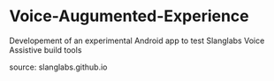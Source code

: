 # Voice-Augumented-Experience

Developement of an experimental Android app to test Slanglabs Voice Assistive build tools    

source: slanglabs.github.io

